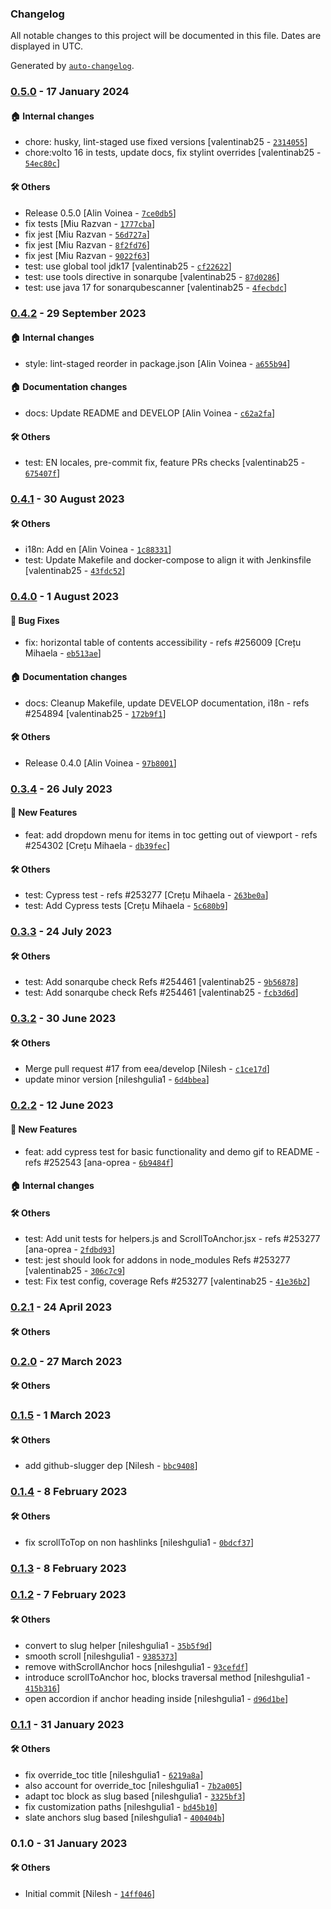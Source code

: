 ### Changelog

All notable changes to this project will be documented in this file. Dates are displayed in UTC.

Generated by [`auto-changelog`](https://github.com/CookPete/auto-changelog).

### [0.5.0](https://github.com/eea/volto-anchors/compare/0.4.2...0.5.0) - 17 January 2024

#### :house: Internal changes

- chore: husky, lint-staged use fixed versions [valentinab25 - [`2314055`](https://github.com/eea/volto-anchors/commit/231405579af163056c4dc0aebe5ca9f53358b5bc)]
- chore:volto 16 in tests, update docs, fix stylint overrides [valentinab25 - [`54ec80c`](https://github.com/eea/volto-anchors/commit/54ec80cf8c8314803cdf75863b13125a33461f33)]

#### :hammer_and_wrench: Others

- Release 0.5.0 [Alin Voinea - [`7ce0db5`](https://github.com/eea/volto-anchors/commit/7ce0db50c0a6a75486560f66b15ee5ef70e545e3)]
- fix tests [Miu Razvan - [`1777cba`](https://github.com/eea/volto-anchors/commit/1777cba0d12a7828c90a447f6076f5feed8db6b0)]
- fix jest [Miu Razvan - [`56d727a`](https://github.com/eea/volto-anchors/commit/56d727a2d276daa49df0733e66ab0f8b5b163620)]
- fix jest [Miu Razvan - [`8f2fd76`](https://github.com/eea/volto-anchors/commit/8f2fd76d21e59dab6136e59ae054f6ecaa8eb8c8)]
- fix jest [Miu Razvan - [`9022f63`](https://github.com/eea/volto-anchors/commit/9022f6343c3d0d2155128c189ee739fab88c8cc9)]
- test: use global tool jdk17 [valentinab25 - [`cf22622`](https://github.com/eea/volto-anchors/commit/cf226221ba3134e7ad38751ab95a0bda8433b6f0)]
- test: use tools directive in sonarqube [valentinab25 - [`87d0286`](https://github.com/eea/volto-anchors/commit/87d02864bb1f999f9f44b4bf6660aa9b728fb69b)]
- test: use java 17 for sonarqubescanner [valentinab25 - [`4fecbdc`](https://github.com/eea/volto-anchors/commit/4fecbdca6201d1fbe46f2910ddd5ce23d004a55c)]
### [0.4.2](https://github.com/eea/volto-anchors/compare/0.4.1...0.4.2) - 29 September 2023

#### :house: Internal changes

- style: lint-staged reorder in package.json [Alin Voinea - [`a655b94`](https://github.com/eea/volto-anchors/commit/a655b94aeac7aeb63600c0378a3d7d1f48bad5cf)]

#### :house: Documentation changes

- docs: Update README and DEVELOP [Alin Voinea - [`c62a2fa`](https://github.com/eea/volto-anchors/commit/c62a2fa5bc20dc895b467c34a63d5e1c2ebdd69c)]

#### :hammer_and_wrench: Others

- test: EN locales, pre-commit fix, feature PRs checks [valentinab25 - [`675407f`](https://github.com/eea/volto-anchors/commit/675407f2f70ffa2fe65f4a7fecce624e486325f8)]
### [0.4.1](https://github.com/eea/volto-anchors/compare/0.4.0...0.4.1) - 30 August 2023

#### :hammer_and_wrench: Others

- i18n: Add en [Alin Voinea - [`1c88331`](https://github.com/eea/volto-anchors/commit/1c88331eb64f337de340e00df4ba1335558d24b3)]
- test: Update Makefile and docker-compose to align it with Jenkinsfile [valentinab25 - [`43fdc52`](https://github.com/eea/volto-anchors/commit/43fdc52f539ef1151913655ecccc1d9a7641b9fe)]
### [0.4.0](https://github.com/eea/volto-anchors/compare/0.3.4...0.4.0) - 1 August 2023

#### :bug: Bug Fixes

- fix: horizontal table of contents accessibility - refs #256009 [Crețu Mihaela - [`eb513ae`](https://github.com/eea/volto-anchors/commit/eb513aee20606846e78bc6769ccfc4d8c322127f)]

#### :house: Documentation changes

- docs: Cleanup Makefile, update DEVELOP documentation, i18n - refs #254894 [valentinab25 - [`172b9f1`](https://github.com/eea/volto-anchors/commit/172b9f1e6ef58909577d8f2d9e4141c44b333285)]

#### :hammer_and_wrench: Others

- Release 0.4.0 [Alin Voinea - [`97b8001`](https://github.com/eea/volto-anchors/commit/97b8001c5927fba8c1416b516b811deba18d49ad)]
### [0.3.4](https://github.com/eea/volto-anchors/compare/0.3.3...0.3.4) - 26 July 2023

#### :rocket: New Features

- feat: add dropdown menu for items in toc getting out of viewport - refs #254302 [Crețu Mihaela - [`db39fec`](https://github.com/eea/volto-anchors/commit/db39fecb6a07d4c9476b1fc16c3c7cd77f08f3c3)]

#### :hammer_and_wrench: Others

- test: Cypress test - refs #253277 [Crețu Mihaela - [`263be0a`](https://github.com/eea/volto-anchors/commit/263be0af99c60f6cad32381f4d95bdf74bd0e329)]
- test: Add Cypress tests [Crețu Mihaela - [`5c680b9`](https://github.com/eea/volto-anchors/commit/5c680b9866b5779ad4d573f02fdd3d3a95758694)]
### [0.3.3](https://github.com/eea/volto-anchors/compare/0.3.2...0.3.3) - 24 July 2023

#### :hammer_and_wrench: Others

- test: Add sonarqube check Refs #254461 [valentinab25 - [`9b56878`](https://github.com/eea/volto-anchors/commit/9b5687846b49107f5c865dcfdc0c92a5cb680b1d)]
- test: Add sonarqube check Refs #254461 [valentinab25 - [`fcb3d6d`](https://github.com/eea/volto-anchors/commit/fcb3d6df4c9e62a5eb53c91f7cf0d3ff6b192548)]
### [0.3.2](https://github.com/eea/volto-anchors/compare/0.2.2...0.3.2) - 30 June 2023

#### :hammer_and_wrench: Others

- Merge pull request #17 from eea/develop [Nilesh - [`c1ce17d`](https://github.com/eea/volto-anchors/commit/c1ce17d026ec6699040d42d6c80224dca43186d7)]
- update minor version [nileshgulia1 - [`6d4bbea`](https://github.com/eea/volto-anchors/commit/6d4bbeae721c73ec1e602b4f8153775e01cd6331)]
### [0.2.2](https://github.com/eea/volto-anchors/compare/0.2.1...0.2.2) - 12 June 2023

#### :rocket: New Features

- feat: add cypress test for basic functionality and demo gif to README - refs #252543 [ana-oprea - [`6b9484f`](https://github.com/eea/volto-anchors/commit/6b9484fcb1e564bd90dd433e9c3a9fefe695fe23)]

#### :house: Internal changes


#### :hammer_and_wrench: Others

- test: Add unit tests for helpers.js and ScrollToAnchor.jsx - refs #253277 [ana-oprea - [`2fdbd93`](https://github.com/eea/volto-anchors/commit/2fdbd93341d72379583834f1f94dce1463f9b7cd)]
- test: jest should look for addons in node_modules Refs #253277 [valentinab25 - [`306c7c9`](https://github.com/eea/volto-anchors/commit/306c7c934f16b0d3338edf5cbb9b2608c1d37c03)]
- test: Fix test config, coverage Refs #253277 [valentinab25 - [`41e36b2`](https://github.com/eea/volto-anchors/commit/41e36b240f5d4b65fc272593f86e26b6ab6cb044)]
### [0.2.1](https://github.com/eea/volto-anchors/compare/0.2.0...0.2.1) - 24 April 2023

#### :hammer_and_wrench: Others

### [0.2.0](https://github.com/eea/volto-anchors/compare/0.1.5...0.2.0) - 27 March 2023

#### :hammer_and_wrench: Others

### [0.1.5](https://github.com/eea/volto-anchors/compare/0.1.4...0.1.5) - 1 March 2023

#### :hammer_and_wrench: Others

- add github-slugger dep [Nilesh - [`bbc9408`](https://github.com/eea/volto-anchors/commit/bbc940818fdfc240597e5399da6d3c765cd122fb)]
### [0.1.4](https://github.com/eea/volto-anchors/compare/0.1.3...0.1.4) - 8 February 2023

#### :hammer_and_wrench: Others

- fix scrollToTop on non hashlinks [nileshgulia1 - [`0bdcf37`](https://github.com/eea/volto-anchors/commit/0bdcf37fc7aac4bc44245c4ecb4827224c53d337)]
### [0.1.3](https://github.com/eea/volto-anchors/compare/0.1.2...0.1.3) - 8 February 2023

### [0.1.2](https://github.com/eea/volto-anchors/compare/0.1.1...0.1.2) - 7 February 2023

#### :hammer_and_wrench: Others

- convert to slug helper [nileshgulia1 - [`35b5f9d`](https://github.com/eea/volto-anchors/commit/35b5f9d997a6a1d7889b127409b1a48827a3e56a)]
- smooth scroll [nileshgulia1 - [`9385373`](https://github.com/eea/volto-anchors/commit/93853730ba5b6e626c53144163ad595cea45565f)]
- remove withScrollAnchor hocs [nileshgulia1 - [`93cefdf`](https://github.com/eea/volto-anchors/commit/93cefdfb62d518cfdbc7855622e0323c6790d2a8)]
- introduce scrollToAnchor hoc, blocks traversal method [nileshgulia1 - [`415b316`](https://github.com/eea/volto-anchors/commit/415b3165e5856469fefb80f0a06632c159081b26)]
- open accordion if anchor heading inside [nileshgulia1 - [`d96d1be`](https://github.com/eea/volto-anchors/commit/d96d1be5fe7dd9e3b025b0619e1fa9625a8c20fe)]
### [0.1.1](https://github.com/eea/volto-anchors/compare/0.1.0...0.1.1) - 31 January 2023

#### :hammer_and_wrench: Others

- fix override_toc title [nileshgulia1 - [`6219a8a`](https://github.com/eea/volto-anchors/commit/6219a8af774f2afb2f511bee2baef01abbff02c7)]
- also account for override_toc [nileshgulia1 - [`7b2a005`](https://github.com/eea/volto-anchors/commit/7b2a0052d477468e9bd818b87f23edb20599d446)]
- adapt toc block as slug based [nileshgulia1 - [`3325bf3`](https://github.com/eea/volto-anchors/commit/3325bf38eb8d92a5d40c55e6acde94c4ddfe77ce)]
- fix customization paths [nileshgulia1 - [`bd45b10`](https://github.com/eea/volto-anchors/commit/bd45b10c7166545b76688bf55667fb3ee731ad4b)]
- slate anchors slug based [nileshgulia1 - [`400404b`](https://github.com/eea/volto-anchors/commit/400404b91dca817e89cf38a4795392c38d776a4a)]
### 0.1.0 - 31 January 2023

#### :hammer_and_wrench: Others

- Initial commit [Nilesh - [`14ff046`](https://github.com/eea/volto-anchors/commit/14ff046481dbe87aa3174682175f1de64f8b98e0)]

